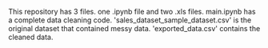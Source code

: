 This repository has 3 files. one .ipynb file and two .xls files. 
main.ipynb has a complete data cleaning code.
'sales_dataset_sample_dataset.csv' is the original dataset that contained messy data.
'exported_data.csv' contains the cleaned data.
